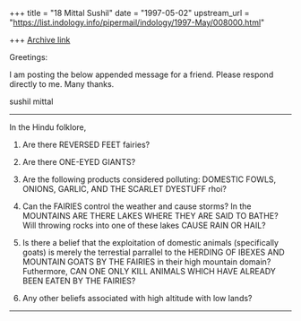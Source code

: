 +++
title = "18 Mittal Sushil"
date = "1997-05-02"
upstream_url = "https://list.indology.info/pipermail/indology/1997-May/008000.html"

+++
[Archive link](https://list.indology.info/pipermail/indology/1997-May/008000.html)



Greetings:

I am posting the below appended message for a friend. Please respond
directly to me.  Many thanks.

sushil mittal

-------------------------------------

In the Hindu folklore,

1. Are there REVERSED FEET fairies?

2. Are there ONE-EYED GIANTS?

3. Are the following products considered polluting: DOMESTIC FOWLS,
   ONIONS, GARLIC, AND THE SCARLET DYESTUFF rhoi?

4. Can the FAIRIES control the weather and cause storms? In the
   MOUNTAINS ARE THERE LAKES WHERE THEY ARE SAID TO BATHE?  Will throwing
   rocks into one of these lakes CAUSE RAIN OR HAIL?

5. Is there a belief that the exploitation of domestic animals
   (specifically goats) is merely the terrestial parrallel to the HERDING
   OF IBEXES AND MOUNTAIN GOATS BY THE FAIRIES in their high mountain
   domain? Futhermore, CAN ONE ONLY KILL ANIMALS WHICH HAVE ALREADY BEEN
   EATEN BY THE FAIRIES?

6. Any other beliefs associated with high altitude with low lands?

--------------------------------------------------------------------------






